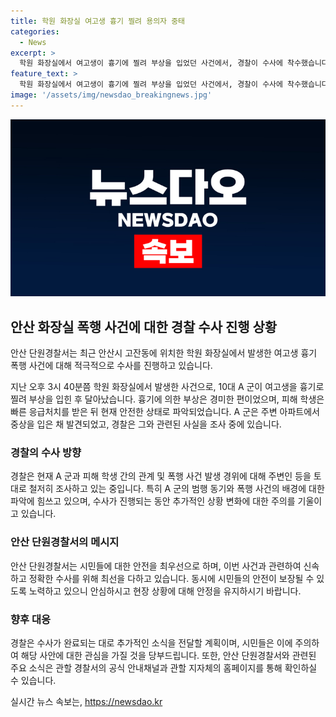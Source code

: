 ```yaml
---
title: 학원 화장실 여고생 흉기 찔려 용의자 중태
categories:
  - News
excerpt: >
  학원 화장실에서 여고생이 흉기에 찔려 부상을 입었던 사건에서, 경찰이 수사에 착수했습니다. 10대 A군이 공격한 여고생은 병원으로 옮겨졌지만 생명에는 지장이 없는 것으로 알려졌습니다. A군은 근처 아파트에서 뛰어내려 중태로 발견되었고, 경찰은 주변인들을 상대로 사건 경위를 조사할 예정입니다. 사건의 동향은 계속해서 업데이트될 예정이니 주목해주세요. YTN에서 보도한 내용입니다.
feature_text: >
  학원 화장실에서 여고생이 흉기에 찔려 부상을 입었던 사건에서, 경찰이 수사에 착수했습니다. 10대 A군이 공격한 여고생은 병원으로 옮겨졌지만 생명에는 지장이 없는 것으로 알려졌습니다. A군은 근처 아파트에서 뛰어내려 중태로 발견되었고, 경찰은 주변인들을 상대로 사건 경위를 조사할 예정입니다. 사건의 동향은 계속해서 업데이트될 예정이니 주목해주세요. YTN에서 보도한 내용입니다.
image: '/assets/img/newsdao_breakingnews.jpg'
---
```


<p><img src="/assets/img/newsdao_breakingnews.jpg" alt="cryptoinkorea 속보" /></p>

<h2 data-ke-size="size26">안산 화장실 폭행 사건에 대한 경찰 수사 진행 상황</h2>

<p>안산 단원경찰서는 최근 안산시 고잔동에 위치한 학원 화장실에서 발생한 여고생 흉기 폭행 사건에 대해 적극적으로 수사를 진행하고 있습니다.</p>

<p data-ke-size="size16">지난 오후 3시 40분쯤 학원 화장실에서 발생한 사건으로, 10대 A 군이 여고생을 흉기로 찔려 부상을 입힌 후 달아났습니다. 흉기에 의한 부상은 경미한 편이었으며, 피해 학생은 빠른 응급처치를 받은 뒤 현재 안전한 상태로 파악되었습니다. A 군은 주변 아파트에서 중상을 입은 채 발견되었고, 경찰은 그와 관련된 사실을 조사 중에 있습니다.</p>

<h3 data-ke-size="size24">경찰의 수사 방향</h3>

<p data-ke-size="size16">경찰은 현재 A 군과 피해 학생 간의 관계 및 폭행 사건 발생 경위에 대해 주변인 등을 토대로 철저히 조사하고 있는 중입니다. 특히 A 군의 범행 동기와 폭행 사건의 배경에 대한 파악에 힘쓰고 있으며, 수사가 진행되는 동안 추가적인 상황 변화에 대한 주의를 기울이고 있습니다.</p>

<h3 data-ke-size="size24">안산 단원경찰서의 메시지</h3>

<p data-ke-size="size16">안산 단원경찰서는 시민들에 대한 안전을 최우선으로 하며, 이번 사건과 관련하여 신속하고 정확한 수사를 위해 최선을 다하고 있습니다. 동시에 시민들의 안전이 보장될 수 있도록 노력하고 있으니 안심하시고 현장 상황에 대해 안정을 유지하시기 바랍니다.</p>

<h3 data-ke-size="size24">향후 대응</h3>

<p data-ke-size="size16">경찰은 수사가 완료되는 대로 추가적인 소식을 전달할 계획이며, 시민들은 이에 주의하여 해당 사안에 대한 관심을 가질 것을 당부드립니다. 또한, 안산 단원경찰서와 관련된 주요 소식은 관할 경찰서의 공식 안내채널과 관할 지자체의 홈페이지를 통해 확인하실 수 있습니다.</p>
실시간 뉴스 속보는, <a href="https://newsdao.kr" rel="dofollow">https://newsdao.kr</a>


